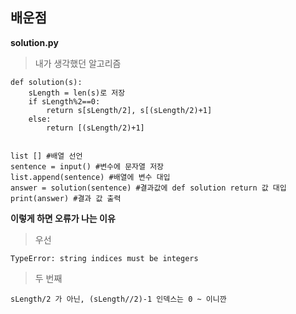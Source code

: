 ## 배운점

**solution.py**
> 내가 생각했던 알고리즘
```
def solution(s):
    sLength = len(s)로 저장
    if sLength%2==0:
        return s[sLength/2], s[(sLength/2)+1]
    else:
        return [(sLength/2)+1]


list [] #배열 선언
sentence = input() #변수에 문자열 저장
list.append(sentence) #배열에 변수 대입
answer = solution(sentence) #결과값에 def solution return 값 대입
print(answer) #결과 값 출력
```
**이렇게 하면 오류가 나는 이유**
> 우선
```
TypeError: string indices must be integers
```
> 두 번째
```
sLength/2 가 아닌, (sLength//2)-1 인덱스는 0 ~ 이니깐
```
